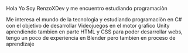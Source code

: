 Hola Yo Soy RenzoXDev y me encuentro estudiando programaciòn

Me interesa el mundo de la tecnologia y estudiando programaciòn en C# con el objetivo de desarrollar Videojuegos en el motor grafico Unity
aprendiendo tambien en parte HTML y CSS para poder desarrollar webs, tengo un poco de experiencia en Blender pero tambien en proceso de aprendizaje
